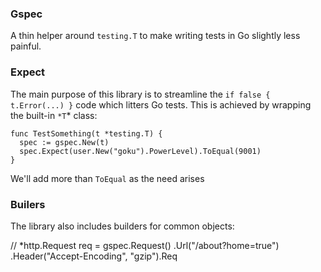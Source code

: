 ### Gspec
A thin helper around `testing.T` to make writing tests in Go slightly less painful.

### Expect
The main purpose of this library is to streamline the `if false { t.Error(...) }` code which litters Go tests. This is achieved by wrapping the built-in `*T`* class:

    func TestSomething(t *testing.T) {
      spec := gspec.New(t)
      spec.Expect(user.New("goku").PowerLevel).ToEqual(9001)
    }

We'll add more than `ToEqual` as the need arises

### Builers
The library also includes builders for common objects:

  // *http.Request
    req = gspec.Request()
                .Url("/about?home=true")
                .Header("Accept-Encoding", "gzip").Req

